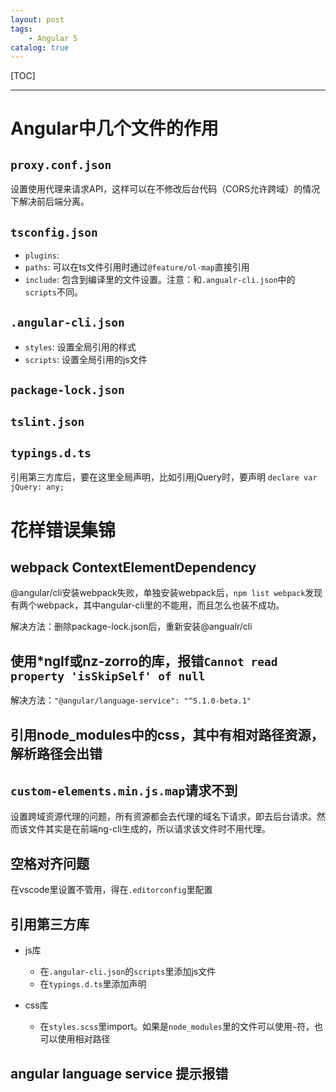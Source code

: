 ```yaml
---
layout: post
tags: 
    - Angular 5
catalog: true
---
```


[TOC]

---

# Angular中几个文件的作用

## `proxy.conf.json`

设置使用代理来请求API，这样可以在不修改后台代码（CORS允许跨域）的情况下解决前后端分离。

## `tsconfig.json`

- `plugins`: 
- `paths`: 可以在ts文件引用时通过`@feature/ol-map`直接引用
- `include`: 包含到编译里的文件设置。注意：和`.angualr-cli.json`中的`scripts`不同。

## `.angular-cli.json`

- `styles`: 设置全局引用的样式
- `scripts`: 设置全局引用的js文件

## `package-lock.json`

## `tslint.json`

## `typings.d.ts`

引用第三方库后，要在这里全局声明，比如引用jQuery时，要声明 `declare var jQuery: any;`

# 花样错误集锦

## webpack ContextElementDependency

@angular/cli安装webpack失败，单独安装webpack后，`npm list webpack`发现有两个webpack，其中angular-cli里的不能用，而且怎么也装不成功。

解决方法：删除package-lock.json后，重新安装@angualr/cli

## 使用*ngIf或nz-zorro的库，报错`Cannot read property 'isSkipSelf' of null`

解决方法：`"@angular/language-service": "^5.1.0-beta.1"`

## 引用node_modules中的css，其中有相对路径资源，解析路径会出错

## `custom-elements.min.js.map`请求不到

设置跨域资源代理的问题，所有资源都会去代理的域名下请求，即去后台请求。然而该文件其实是在前端ng-cli生成的，所以请求该文件时不用代理。

## 空格对齐问题

在vscode里设置不管用，得在`.editorconfig`里配置

## 引用第三方库

- js库
    - 在`.angular-cli.json`的`scripts`里添加js文件
    - 在`typings.d.ts`里添加声明

- css库
    - 在`styles.scss`里import。如果是`node_modules`里的文件可以使用`~`符，也可以使用相对路径

## angular language service 提示报错

